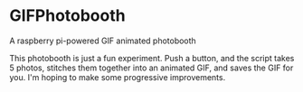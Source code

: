 # GIFPhotobooth
A raspberry pi-powered GIF animated photobooth

This photobooth is just a fun experiment. Push a button, and the script takes 5 photos, stitches them together into an animated GIF, and saves the GIF for you. I'm hoping to make some progressive improvements.
